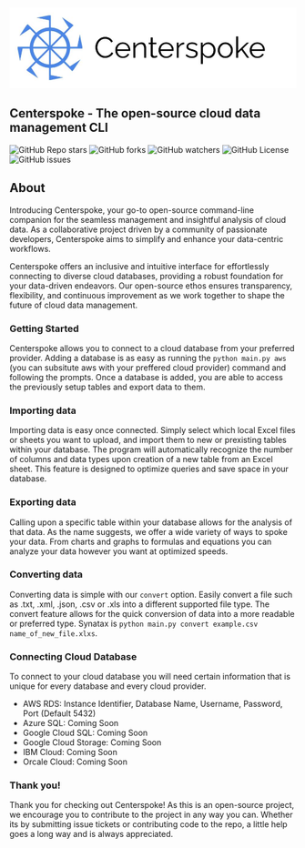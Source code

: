 ![Centerspoke Logo](./imgs/centerspoke.jpg)
## Centerspoke - The open-source cloud data management CLI

![GitHub Repo stars](https://img.shields.io/github/stars/VisionKernel/Centerspoke)
![GitHub forks](https://img.shields.io/github/forks/VisionKernel/Centerspoke)
![GitHub watchers](https://img.shields.io/github/watchers/VisionKernel/Centerspoke)
![GitHub License](https://img.shields.io/github/license/VisionKernel/Centerspoke)
![GitHub issues](https://img.shields.io/github/issues/VisionKernel/Centerspoke)

## About

Introducing Centerspoke, your go-to open-source command-line companion for the seamless management and insightful analysis of cloud data. As a collaborative project driven by a community of passionate developers, Centerspoke aims to simplify and enhance your data-centric workflows.

Centerspoke offers an inclusive and intuitive interface for effortlessly connecting to diverse cloud databases, providing a robust foundation for your data-driven endeavors. Our open-source ethos ensures transparency, flexibility, and continuous improvement as we work together to shape the future of cloud data management.


### Getting Started

Centerspoke allows you to connect to a cloud database from your preferred provider. Adding a database is as easy as running the `python main.py aws` (you can subsitute aws with your preffered cloud provider) command and following the prompts. Once a database is added, you are able to access the previously setup tables and export data to them.

### Importing data

Importing data is easy once connected. Simply select which local Excel files or sheets you want to upload, and import them to new or prexisting tables within your database. The program will automatically recognize the number of columns and data types upon creation of a new table from an Excel sheet. This feature is designed to optimize queries and save space in your database.

### Exporting data

Calling upon a specific table within your database allows for the analysis of that data. As the name suggests, we offer a wide variety of ways to spoke your data. From charts and graphs to formulas and equations you can analyze your data however you want at optimized speeds.

### Converting data 

Converting data is simple with our `convert` option. Easily convert a file such as .txt, .xml, .json, .csv or .xls into a different supported file type. The convert feature allows for the quick conversion of data into a more readable or preferred type. Synatax is `python main.py convert example.csv name_of_new_file.xlxs`.

### Connecting Cloud Database

To connect to your cloud database you will need certain information that is unique for every database and every cloud provider. 
* AWS RDS: Instance Identifier, Database Name, Username, Password, Port (Default 5432)
* Azure SQL: Coming Soon
* Google Cloud SQL: Coming Soon
* Google Cloud Storage: Coming Soon
* IBM Cloud: Coming Soon
* Orcale Cloud: Coming Soon

### Thank you!

Thank you for checking out Centerspoke! As this is an open-source project, we encourage you to contribute to the project in any way you can. Whether its by submitting issue tickets or contributing code to the repo, a little help goes a long way and is always appreciated. 
